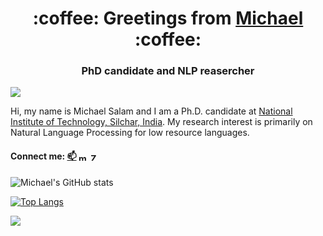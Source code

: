 
<h1 align="center">:coffee: Greetings from <a href="https://masonreznov.github.io/">Michael</a> :coffee:</h1>
<h3 align="center">PhD candidate and NLP reasercher</h3>

![](https://komarev.com/ghpvc/?username=masonreznov&style=flat&label=VISITS)

Hi, my name is Michael Salam and I am a Ph.D. candidate at [National Institute of Technology, Silchar, India](http://nits.ac.in/). My research interest is primarily on Natural Language Processing for low resource languages.

#### Connect me:  [📫](mailto:salam_rs@cse.nits.ac.in)  <a href="https://www.linkedin.com/in/michael-salam-93b52074/" target="blank"><img align="center" src="https://raw.githubusercontent.com/rahuldkjain/github-profile-readme-generator/master/src/images/icons/Social/linked-in-alt.svg" alt="michael-salam" height="12" width="16" /></a> <a href="https://twitter.com/Zombie_Purii" target="blank"><img align="center" src="https://raw.githubusercontent.com/rahuldkjain/github-profile-readme-generator/master/src/images/icons/Social/twitter.svg" alt="Zombie_Purii" height="12" width="16" /></a>


![Michael's GitHub stats](https://github-readme-stats.vercel.app/api?username=masonreznov&show_icons=true&theme=dark&count_private=true)

[![Top Langs](https://github-readme-stats.vercel.app/api/top-langs/?username=masonreznov&layout=compact)](https://masonreznov.github.io/)

![](https://github-readme-streak-stats.herokuapp.com/?user=masonreznov)
